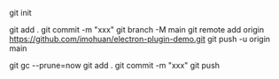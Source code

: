 git init

git add .
git commit -m "xxx"
git branch -M main
git remote add origin https://github.com/imohuan/electron-plugin-demo.git
git push -u origin main

git gc --prune=now
git add .
git commit -m "xxx"
git push
